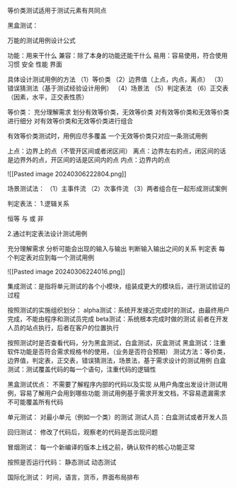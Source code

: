 等价类测试适用于测试元素有共同点


黑盒测试：


万能的测试用例设计公式

功能：用来干什么
兼容：除了本身的功能还能干什么
易用：容易使用，符合使用习惯
安全
性能
界面


具体设计测试用例的方法
（1）等价类
（2）边界值（上点，内点，离点）
（3）错误猜测法（基于测试经验设计用例）
（4）场景法
（5）判定表法
（6）正交表（因素，水平，正交表性质）



等价类：
充分理解需求
划分有效等价类，无效等价类
对有效等价类和无效等价类进行细分
对有效等价类和无效等价类进行组合

有效等价类测试时，用例应尽多覆盖
一个无效等价类只对应一条测试用例

上点：边界上的点（不管开区间或者闭区间）
离点：边界左右的点，闭区间的话是边界外的点，开区间的话是区间内的点
内点：边界内的点

![[Pasted image 20240306222804.png]]

场景测试法：
（1）主事件流
（2）次事件流
（3）两者组合在一起形成测试案例


判定表法：
1.逻辑关系

恒等
与
或
非

2.通过判定表法设计测试用例

充分理解需求
分析可能会出现的输入与输出
判断输入输出之间的关系
判定表
每个判定表对应到每一个测试用例

![[Pasted image 20240306224016.png]]


集成测试：是指将单元测试的各个小模块，组装成更大的模块后，进行测试验证的过程

按照测试的实施组织划分：
alpha测试：系统开发接近完成时的测试，由最终用户完成，不能由程序和测试员完成
beta测试：系统根本完成时做的测试
前者在开发人员的站点执行，后者在客户的位置执行

按照测试时是否查看代码，分为黑盒测试，白盒测试，灰盒测试
黑盒测试：注重软件功能是否符合需求规格书的使用，（业务是否符合预期）
测试方法：等价类，边界值，判定表，正交表，错误猜测法，场景法，基于需求设计的测试用例
白盒测试：测试覆盖代码的每一个语句，注重代码的逻辑性

黑盒测试优点：
不需要了解程序内部的代码以及实现
从用户角度出发设计测试用例，容易了解用户会用到哪些功能
测试用例基于需求开发文档，不容易遗漏需求
不可能覆盖所有代码


单元测试：
对最小单元（例如一个类）的测试
测试人员：白盒测试或者开发人员

回归测试：
修改了代码后，观察老的代码是否出现问题

冒烟测试：
每一个新编译的版本上线之前，确认软件的核心功能正常

按照是否运行代码：
静态测试   动态测试

国际化测试：
时间，语言，货币，界面布局排布
